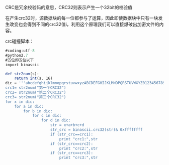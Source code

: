 CRC是冗余校验码的意思，CRC32则表示产生一个32bit的校验值



在产生crc32时，源数据块的每一位都参与了运算，因此即使数据块中只有一块发生改变也会得到不同的crc32值i，利用这个原理我们可以直接爆破出加密文件的内容。



crc碰撞脚本：

```javascript
#coding:utf-8
#python2.7
#五位即五位以下
import binascii

def str2num(s):
    return int(s, 16)
dic = '''abcdefghijklmnopqrstuvwxyzABCDEFGHIJKLMNOPQRSTUVWXYZ0123456789!"#$%&'()*+,-./:;<=>?@[\]^_`{|}~'''
crc1= str2num("第一个CRC32")
crc2= str2num("第二个CRC32")
crc3= str2num("第三个CRC32")
for x in dic:
    for a in dic:
        for b in dic:
            for c in dic:
                for d in dic:
                    str = x+a+b+c+d
                    str_crc = binascii.crc32(str)& 0xffffffff
                    if (str_crc==crc1):
                        print "crc1:",str
                    if (str_crc==crc2):
                        print "crc2:",str
                    if (str_crc==crc3):
                        print "crc3:",str
```

